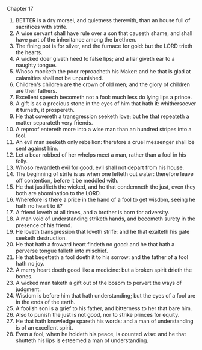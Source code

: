 

Chapter 17

1. BETTER is a dry morsel, and quietness therewith, than an house full of sacrifices with strife.
2. A wise servant shall have rule over a son that causeth shame, and shall have part of the inheritance among the brethren.
3. The fining pot is for silver, and the furnace for gold: but the LORD trieth the hearts.
4. A wicked doer giveth heed to false lips; and a liar giveth ear to a naughty tongue.
5. Whoso mocketh the poor reproacheth his Maker: and he that is glad at calamities shall not be unpunished.
6. Children's children are the crown of old men; and the glory of children are their fathers.
7. Excellent speech becometh not a fool: much less do lying lips a prince.
8. A gift is as a precious stone in the eyes of him that hath it: whithersoever it turneth, it prospereth.
9. He that covereth a transgression seeketh love; but he that repeateth a matter separateth very friends.
10. A reproof entereth more into a wise man than an hundred stripes into a fool.
11. An evil man seeketh only rebellion: therefore a cruel messenger shall be sent against him.
12. Let a bear robbed of her whelps meet a man, rather than a fool in his folly.
13. Whoso rewardeth evil for good, evil shall not depart from his house.
14. The beginning of strife is as when one letteth out water: therefore leave off contention, before it be meddled with.
15. He that justifieth the wicked, and he that condemneth the just, even they both are abomination to the LORD.
16. Wherefore is there a price in the hand of a fool to get wisdom, seeing he hath no heart to it?
17. A friend loveth at all times, and a brother is born for adversity.
18. A man void of understanding striketh hands, and becometh surety in the presence of his friend.
19. He loveth transgression that loveth strife: and he that exalteth his gate seeketh destruction.
20. He that hath a froward heart findeth no good: and he that hath a perverse tongue falleth into mischief.
21. He that begetteth a fool doeth it to his sorrow: and the father of a fool hath no joy.
22. A merry heart doeth good like a medicine: but a broken spirit drieth the bones.
23. A wicked man taketh a gift out of the bosom to pervert the ways of judgment.
24. Wisdom is before him that hath understanding; but the eyes of a fool are in the ends of the earth.
25. A foolish son is a grief to his father, and bitterness to her that bare him.
26. Also to punish the just is not good, nor to strike princes for equity.
27. He that hath knowledge spareth his words: and a man of understanding is of an excellent spirit.
28. Even a fool, when he holdeth his peace, is counted wise: and he that shutteth his lips is esteemed a man of understanding.
